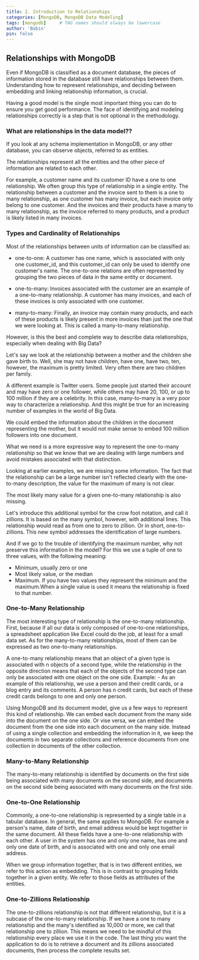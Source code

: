```yaml
---
title: 2. Introduction to Relationships
categories: [MongoDB, MongoDB Data Modeling]
tags: [mongodb]     # TAG names should always be lowercase
author: 'Babin'
pin: false
---
```



## Relationships with MongoDB
Even if MongoDB is classified as a document database, the pieces of information stored in the database still have relationships between them. Understanding how to represent relationships, and deciding between embedding and linking relationship information, is crucial.

Having a good model is the single most important thing you can do to ensure you get good performance. The face of identifying and modeling relationships correctly is a step that is not optional in the methodology.

### What are relationships in the data model??
If you look at any schema implementation in MongoDB, or any other database, you can observe objects, referred to as entities.

The relationships represent all the entities and the other piece of information are related to each other. 

For example, a customer name and its customer ID have a one to one relationship. We often group this type of relationship in a single entity. 
The relationship between a customer and the invoice sent to them is a one to many relationship, as one customer has many invoice, but each invoice only belong to one customer.
And the invoices and their products have a many to many relationship, as the invoice referred to many products, and a product is likely listed in many invoices.

### Types and Cardinality of Relationships
Most of the relationships between units of information can be classified as:
-  one-to-one: A customer has one name, which is associated with only one customer_id, and this customer_id can only be used to identify one customer's name. The one-to-one relations are often represented by grouping the two pieces of data in the same entity or document.

- one-to-many: Invoices associated with the customer are an example of a one-to-many relationship. A customer has many invoices, and each of these invoices is only associated with one customer.

- many-to-many: Finally, an invoice may contain many products, and each of these products is likely present in more invoices than just the one that we were looking at. This is called a many-to-many relationship.


However, is this the best and complete way to describe data relationships, especially when dealing with Big Data?

Let's say we look at the relationship between a mother and the children she gave birth to. Well, she may not have children, have one, have two, ten, however, the maximum is pretty limited. Very often there are two children per family.

A different example is Twitter users. Some people just started their account and may have zero or one follower, while others may have 20, 100, or up to 100 million if they are a celebrity. In this case, many-to-many is a very poor way to characterize a relationship. And this might be true for an increasing number of examples in the world of Big Data.

We could embed the information about the children in the document representing the mother, but it would not make sense to embed 100 million followers into one document.

What we need is a more expressive way to represent the one-to-many relationship so that we know that we are dealing with large numbers and avoid mistakes associated with that distinction.

Looking at earlier examples, we are missing some information. The fact that the relationship can be a large number isn't reflected clearly with the one-to-many description, the value for the maximum of many is not clear.

The most likely many value for a given one-to-many relationship is also missing.

Let's introduce this additional symbol for the crow foot notation, and call it zillions. It is based on the many symbol, however, with additional lines. This relationship would read as from one to zero to zillion. Or in short, one-to-zillions. This new symbol addresses the identification of large numbers. 

And if we go to the trouble of identifying the maximum number, why not preserve this information in the model? For this we use a tuple of one to three values, with the following meaning:
- Minimum, usually zero or one
- Most likely value, or the median
- Maximum.
If you have two values they represent the minimum and the maximum.When a single value is used it means the relationship is fixed to that number.

### One-to-Many Relationship
The most interesting type of relationship is the one-to-many relationship. First, because if all our data is only composed of one-to-one relationships, a spreadsheet application like Excel could do the job, at least for a small data set. As for the many-to-many relationships, most of them can be expressed as two one-to-many relationships.

A one-to-many relationship means that an object of a given type is associated with n objects of a second type, while the relationship in the opposite direction means that each of the objects of the second type can only be associated with one object on the one side. Example: - As an example of this relationship, we use a person and their credit cards, or a blog entry and its comments. A person has n credit cards, but each of these credit cards belongs to one and only one person.

Using MongoDB and its document model, give us a few ways to represent this kind of relationship. We can embed each document from the many side into the document on the one side. Or vise versa, we can embed the document from the one side into each document on the many side.
Instead of using a single collection and embedding the information in it, we keep the documents in two separate collections and reference documents from one collection in documents of the other collection.


### Many-to-Many Relationship
The many-to-many relationship is identified by documents on the first side being associated with many documents on the second side, and documents on the second side being associated with many documents on the first side.


### One-to-One Relationship
Commonly, a one-to-one relationship is represented by a single table in a tabular database. In general, the same applies to MongoDB. For example a person's name, date of birth, and email address would be kept together in the same document. All these fields have a one-to-one relationship with each other. A user in the system has one and only one name, has one and only one date of birth, and is associated with one and only one email address.

When we group information together, that is in two different entities, we refer to this action as embedding. This is in contrast to grouping fields together in a given entity. We refer to those fields as attributes of the entities.


### One-to-Zillions Relationship
The one-to-zillions relationship is not that different relationship, but it is a subcase of the one-to-many relationship. If we have a one to many relationship and the many's identified as 10,000 or more, we call that relationship one to zillion. This means we need to be mindful of this relationship every place we use it in the code. The last thing you want the application to do is to retrieve a document and its zillions associated documents, then process the complete results set.
